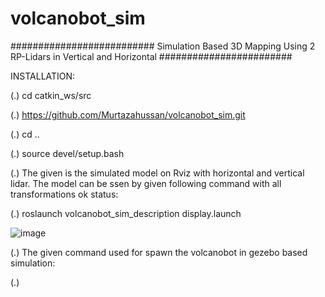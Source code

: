 # volcanobot_sim
##########################   Simulation Based 3D Mapping Using 2 RP-Lidars in Vertical and Horizontal ########################

INSTALLATION:
 
(.) cd catkin_ws/src
 
(.) https://github.com/Murtazahussan/volcanobot_sim.git
 
(.) cd ..
 
(.) source devel/setup.bash

(.) The given is the simulated model on Rviz with horizontal and vertical lidar. The model can be ssen by given following command with all transformations ok status:
 
(.) roslaunch volcanobot_sim_description display.launch

![image](https://user-images.githubusercontent.com/122727165/212729009-df6c45cd-97aa-4259-862e-cbc2736d5b6b.png)

(.) The given command used for spawn the volcanobot in gezebo based simulation:

(.)
